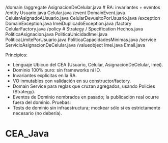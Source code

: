 /domain
  /aggregate
    AsignacionDeCelular.java        # RA: invariantes + eventos
  /entity
    Usuario.java
    Celular.java
  /event
    DomainEvent.java
    CelularAsignadoAUsuario.java
    CelularDevueltoPorUsuario.java
  /exception
    DomainException.java
    ImeiDuplicadoException.java
  /factory
    CelularFactory.java
  /policy                         # Strategy / Specification
    Hechos.java
    PoliticaAsignacion.java
    PoliticaUnicidadImei.java
    PoliticaLimitePorUsuario.java
    PoliticaCapacidadesMinimas.java
  /service
    ServicioAsignacionDeCelular.java
  /valueobject
    Imei.java
    Email.java

Principios:
- Lenguaje Ubicuo del CEA (Usuario, Celular, AsignacionDeCelular, Imei).
- Dominio 100% puro: sin frameworks ni IO.
- Invariantes explícitas en la RA.
- VO inmutables con validación en su constructor/factory.
- Domain Service para reglas que cruzan agregados, usando Policies (Strategy).
- Eventos de Dominio nombrados en pasado; la publicación real ocurre fuera del dominio.
Pruebas:
- Tests de dominio sin infraestructura; mockear sólo si es estrictamente necesario (no debería).
# CEA_Java
